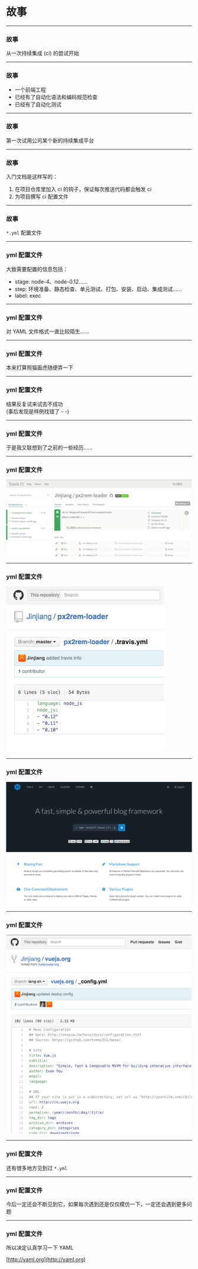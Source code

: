 # 故事

----

### 故事

从一次持续集成 (ci) 的尝试开始

----

### 故事

- 一个前端工程
- 已经有了自动化语法和编码规范检查
- 已经有了自动化测试

----

### 故事

第一次试用公司某个新的持续集成平台

----

### 故事

入门文档是这样写的：

1. 在项目仓库里加入 ci 的钩子，保证每次推送代码都会触发 ci
2. 为项目撰写 ci 配置文件

----

### 故事

`*.yml` 配置文件

----

### yml 配置文件

大致需要配置的信息包括：

- stage: node-4、node-0.12……
- step: 环境准备、静态检查、单元测试、打包、安装、启动、集成测试……
- label: exec

----

### yml 配置文件

对 YAML 文件格式一直比较陌生……

----

### yml 配置文件

本来打算照猫画虎随便弄一下

----

### yml 配置文件

结果反复试来试去不成功  
(事后发现是样例找错了 - -)

----

### yml 配置文件

于是我又联想到了之前的一些经历……

----

### yml 配置文件

![travis-ci](images/travis.png)

----

### yml 配置文件

![travis-ci](images/travis.yml.png)

----

### yml 配置文件

![hexo](images/hexo.png)

----

### yml 配置文件

![hexo](images/hexo.config.png)

----

### yml 配置文件

还有很多地方见到过 `*.yml`

----

### yml 配置文件

今后一定还会不断见到它，如果每次遇到还是仅仅模仿一下，一定还会遇到更多问题

----

### yml 配置文件

所以决定认真学习一下 YAML

[http://yaml.org](http://yaml.org)

